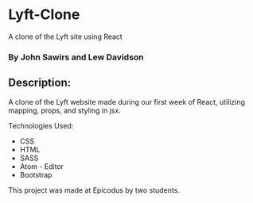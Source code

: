 # Lyft-Clone
A clone of the Lyft site using React
### By John Sawirs and Lew Davidson

## Description:
A clone of the Lyft website made during our first week of React, utilizing mapping, props, and styling in jsx.

Technologies Used:
* CSS
* HTML
* SASS
* Atom - Editor
* Bootstrap

This project was made at Epicodus by two students.
